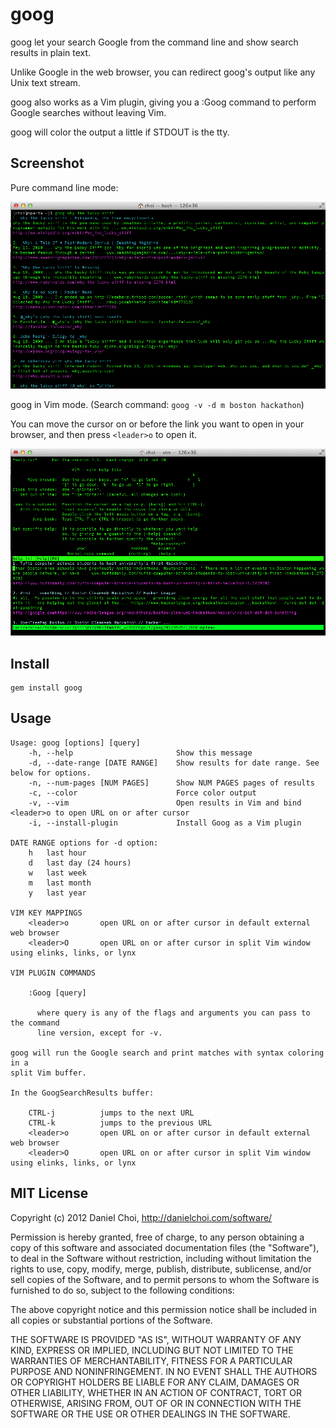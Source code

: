 # goog

goog let your search Google from the command line and show search results in
plain text.

Unlike Google in the web browser, you can redirect goog's output like any Unix text stream.

goog also works as a Vim plugin, giving you a :Goog command to perform Google
searches without leaving Vim. 

goog will color the output a little if STDOUT is the tty. 

## Screenshot

Pure command line mode:

![screenshot](https://github.com/danchoi/goog/raw/master/screenshot.png)

goog in Vim mode. (Search command: `goog -v -d m boston hackathon`)

You can move the cursor on or before the link you want to
open in your browser, and then press `<leader>o` to open it.

![screenshot](https://github.com/danchoi/goog/raw/master/screenshot-vim.png)


## Install

    gem install goog


## Usage

```
Usage: goog [options] [query]
    -h, --help                       Show this message
    -d, --date-range [DATE RANGE]    Show results for date range. See below for options.
    -n, --num-pages [NUM PAGES]      Show NUM PAGES pages of results
    -c, --color                      Force color output
    -v, --vim                        Open results in Vim and bind <leader>o to open URL on or after cursor
    -i, --install-plugin             Install Goog as a Vim plugin

DATE RANGE options for -d option:
    h   last hour
    d   last day (24 hours)
    w   last week
    m   last month
    y   last year

VIM KEY MAPPINGS
    <leader>o       open URL on or after cursor in default external web browser
    <leader>O       open URL on or after cursor in split Vim window using elinks, links, or lynx

VIM PLUGIN COMMANDS

    :Goog [query]

      where query is any of the flags and arguments you can pass to the command
      line version, except for -v.

goog will run the Google search and print matches with syntax coloring in a
split Vim buffer.

In the GoogSearchResults buffer:

    CTRL-j          jumps to the next URL
    CTRL-k          jumps to the previous URL
    <leader>o       open URL on or after cursor in default external web browser
    <leader>O       open URL on or after cursor in split Vim window using elinks, links, or lynx

```

## MIT License 

Copyright (c) 2012 Daniel Choi, http://danielchoi.com/software/

Permission is hereby granted, free of charge, to any person obtaining
a copy of this software and associated documentation files (the
"Software"), to deal in the Software without restriction, including
without limitation the rights to use, copy, modify, merge, publish,
distribute, sublicense, and/or sell copies of the Software, and to
permit persons to whom the Software is furnished to do so, subject to
the following conditions:

The above copyright notice and this permission notice shall be
included in all copies or substantial portions of the Software.

THE SOFTWARE IS PROVIDED "AS IS", WITHOUT WARRANTY OF ANY KIND,
EXPRESS OR IMPLIED, INCLUDING BUT NOT LIMITED TO THE WARRANTIES OF
MERCHANTABILITY, FITNESS FOR A PARTICULAR PURPOSE AND
NONINFRINGEMENT. IN NO EVENT SHALL THE AUTHORS OR COPYRIGHT HOLDERS BE
LIABLE FOR ANY CLAIM, DAMAGES OR OTHER LIABILITY, WHETHER IN AN ACTION
OF CONTRACT, TORT OR OTHERWISE, ARISING FROM, OUT OF OR IN CONNECTION
WITH THE SOFTWARE OR THE USE OR OTHER DEALINGS IN THE SOFTWARE.


